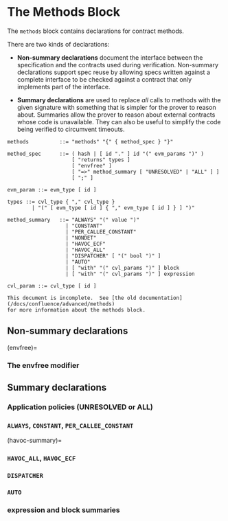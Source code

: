 The Methods Block
=================

The `methods` block contains declarations for contract methods.

There are two kinds of declarations:

* **Non-summary declarations** document the interface between the specification
  and the contracts used during verification.  Non-summary declarations support
  spec reuse by allowing specs written against a complete interface to be
  checked against a contract that only implements part of the interface.

* **Summary declarations** are used to replace _all_ calls to methods with the
  given signature with something that is simpler for the prover to reason about.
  Summaries allow the prover to reason about external contracts whose code is
  unavailable.  They can also be useful to simplify the code being verified to
  circumvent timeouts.

```
methods          ::= "methods" "{" { method_spec } "}"

method_spec      ::= ( hash | [ id "." ] id "(" evm_params ")" )
                     [ "returns" types ]
                     [ "envfree" ]
                     [ "=>" method_summary [ "UNRESOLVED" | "ALL" ] ]
                     [ ";" ]

evm_param ::= evm_type [ id ]

types ::= cvl_type { "," cvl_type }
        | "(" [ evm_type [ id ] { "," evm_type [ id ] } ] ")"

method_summary   ::= "ALWAYS" "(" value ")"
                   | "CONSTANT"
                   | "PER_CALLEE_CONSTANT"
                   | "NONDET"
                   | "HAVOC_ECF"
                   | "HAVOC_ALL"
                   | "DISPATCHER" [ "(" bool ")" ]
                   | "AUTO"
                   | [ "with" "(" cvl_params ")" ] block
                   | [ "with" "(" cvl_params ")" ] expression

cvl_param ::= cvl_type [ id ]

```

```{todo}
This document is incomplete.  See [the old documentation](/docs/confluence/advanced/methods)
for more information about the methods block.
```

## Non-summary declarations

(envfree)=
### The envfree modifier

## Summary declarations

### Application policies (UNRESOLVED or ALL)

### `ALWAYS`, `CONSTANT`, `PER_CALLEE_CONSTANT`

(havoc-summary)=
### `HAVOC_ALL`, `HAVOC_ECF`

### `DISPATCHER`

### `AUTO`

### expression and block summaries




